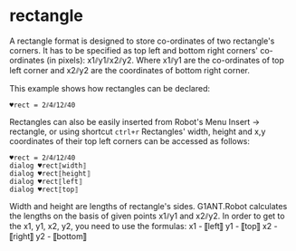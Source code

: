 # rectangle

A rectangle format is designed to store co-ordinates of two rectangle's corners. It has to be specified as top left and bottom right corners' co-ordinates (in pixels): x1⫽y1⫽x2⫽y2. Where x1⫽y1 are the co-ordinates of top left corner and x2⫽y2 are the coordinates of bottom right corner.


This example shows how rectangles can be declared:

```G1ANT
♥rect = 2⫽4⫽12⫽40 

```

Rectangles can also be easily inserted from Robot's Menu Insert -&gt; rectangle, or using shortcut `ctrl+r`
Rectangles' width, height and x,y coordinates of their top left corners can be accessed as follows:

```G1ANT
♥rect = 2⫽4⫽12⫽40 
dialog ♥rect⟦width⟧
dialog ♥rect⟦height⟧
dialog ♥rect⟦left⟧
dialog ♥rect⟦top⟧

```

Width and height are lengths of rectangle's sides. G1ANT.Robot calculates the lengths on the basis of given points x1⫽y1 and x2⫽y2.
In order to get to the x1, y1, x2, y2, you need to use the formulas:
x1 - ⟦left⟧
y1 - ⟦top⟧
x2 - ⟦right⟧
y2 - ⟦bottom⟧
